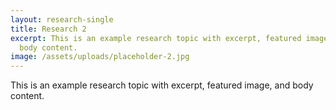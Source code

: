 ```yaml
---
layout: research-single
title: Research 2
excerpt: This is an example research topic with excerpt, featured image, and
  body content.
image: /assets/uploads/placeholder-2.jpg
---
```


This is an example research topic with excerpt, featured image, and body content.
